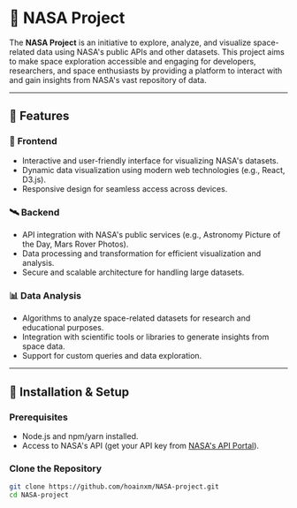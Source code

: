 # 🚀 NASA Project

The **NASA Project** is an initiative to explore, analyze, and visualize space-related data using NASA's public APIs and other datasets. This project aims to make space exploration accessible and engaging for developers, researchers, and space enthusiasts by providing a platform to interact with and gain insights from NASA's vast repository of data.

---

## 🌟 Features

### 🔭 **Frontend**
- Interactive and user-friendly interface for visualizing NASA's datasets.
- Dynamic data visualization using modern web technologies (e.g., React, D3.js).
- Responsive design for seamless access across devices.

### 🛰️ **Backend**
- API integration with NASA's public services (e.g., Astronomy Picture of the Day, Mars Rover Photos).
- Data processing and transformation for efficient visualization and analysis.
- Secure and scalable architecture for handling large datasets.

### 📊 **Data Analysis**
- Algorithms to analyze space-related datasets for research and educational purposes.
- Integration with scientific tools or libraries to generate insights from space data.
- Support for custom queries and data exploration.

---

## 🚀 Installation & Setup

### Prerequisites
- Node.js and npm/yarn installed.
- Access to NASA's API (get your API key from [NASA's API Portal](https://api.nasa.gov/)).

### Clone the Repository
```bash
git clone https://github.com/hoainxm/NASA-project.git
cd NASA-project
